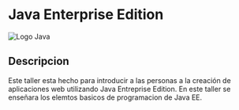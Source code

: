 # Java Enterprise Edition

![Logo Java](https://sdtimes.com/wp-content/uploads/2017/08/javaee1.png)

## Descripcion

Este taller esta hecho para introducir a las personas a la creación de aplicaciones web utilizando Java Entreprise Edition.
En este taller se enseñara los elemtos basicos de programacion de Java EE.

